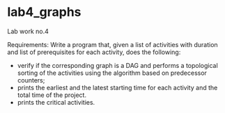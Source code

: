 # lab4_graphs
Lab work no.4

Requirements: 
Write a program that, given a list of activities with duration and list of prerequisites for each activity, does the following:

- verify if the corresponding graph is a DAG and performs a topological sorting of the activities using the algorithm based on predecessor counters;
- prints the earliest and the latest starting time for each activity and the total time of the project.
- prints the critical activities.
